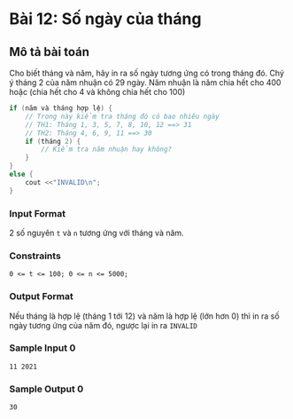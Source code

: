 # Bài 12: Số ngày của tháng

## Mô tả bài toán  
Cho biết tháng và năm, hãy in ra số ngày tương ứng có trong tháng đó. Chý ý tháng 2 của năm nhuận có 29 ngày. Năm nhuận là năm chia hết cho 400 hoặc (chia hết cho 4 và không chia hết cho 100)

```c
if (năm và tháng hợp lệ) {
    // Trong này kiểm tra tháng đó có bao nhiêu ngày
    // TH1: Tháng 1, 3, 5, 7, 8, 10, 12 ==> 31
    // TH2: Tháng 4, 6, 9, 11 ==> 30
    if (tháng 2) {
        // Kiểm tra năm nhuận hay không?
    }
}
else {
    cout <<"INVALID\n";
}
```

### Input Format
2 số nguyên `t` và `n` tương ứng với tháng và năm.

### Constraints
`0 <= t <= 100; 0 <= n <= 5000;`

### Output Format
Nếu tháng là hợp lệ (tháng 1 tới 12) và năm là hợp lệ (lớn hơn 0) thì in ra số ngày tương ứng của năm đó, ngược lại in ra `INVALID`

### Sample Input 0
```
11 2021
```
### Sample Output 0
```
30
```